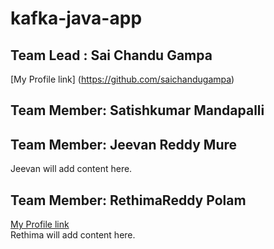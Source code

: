# kafka-java-app

## Team Lead : Sai Chandu Gampa
[My Profile link] (https://github.com/saichandugampa)

## Team Member:  Satishkumar Mandapalli

## Team Member:  Jeevan Reddy Mure
Jeevan will add content here.

## Team Member: RethimaReddy Polam
[My Profile link](https://github.com/Rethima-Reddy)</br>
Rethima will add content here.
